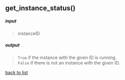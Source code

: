 ## get_instance_status()

##### input
>instanceID

##### output
>`True` if the instance with the given ID is running.    
>`False` if there is not an instance with the given ID.

[back to list](../Index.md)

